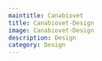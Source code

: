 ```yaml
---
maintitle: Canabiovet
title: Canabiovet-Design
image: Canabiovet-Design
description: Design
category: Design
---
```

